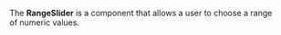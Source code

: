 The **RangeSlider** is&nbsp;a&nbsp;component that allows a&nbsp;user to&nbsp;choose a&nbsp;range of&nbsp;numeric values.